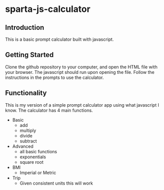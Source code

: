 # sparta-js-calculator

## Introduction

This is a basic prompt calculator built with javascript. 

## Getting Started

Clone the github repository to your computer, and open the HTML file with your browser. The javascript should run upon opening the file. Follow the instructions in the prompts to use the calculator.

## Functionality
This is my version of a simple prompt calculator app using what javascript I know. The calculator has 4 main functions.

* Basic
	* add
	* multiply
	* divide
	* subtract
* Advanced
	* all basic functions
	* exponentials
	* square root 
* BMI
	* Imperial or Metric
* Trip
	* Given consistent units this will work
